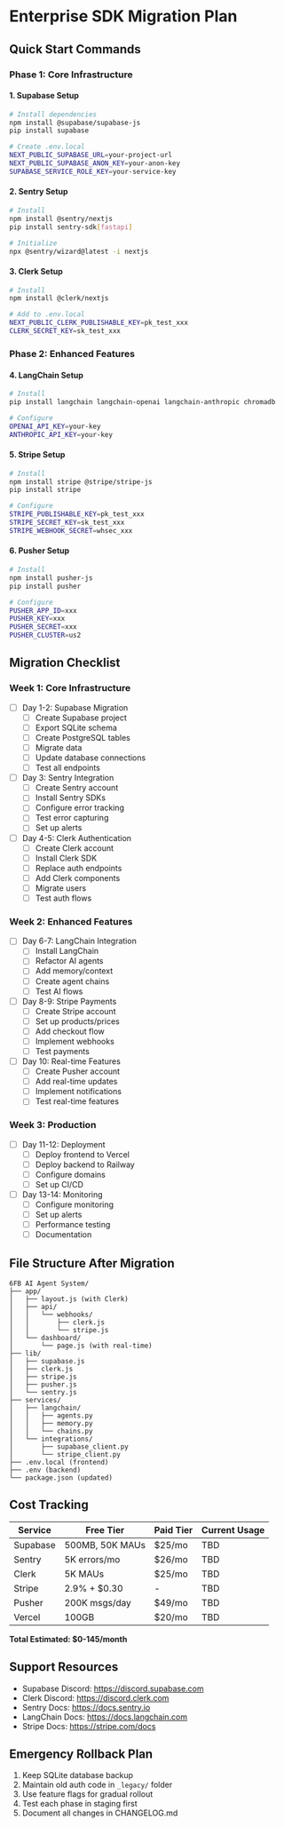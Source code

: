 # Enterprise SDK Migration Plan

## Quick Start Commands

### Phase 1: Core Infrastructure

#### 1. Supabase Setup
```bash
# Install dependencies
npm install @supabase/supabase-js
pip install supabase

# Create .env.local
NEXT_PUBLIC_SUPABASE_URL=your-project-url
NEXT_PUBLIC_SUPABASE_ANON_KEY=your-anon-key
SUPABASE_SERVICE_ROLE_KEY=your-service-key
```

#### 2. Sentry Setup
```bash
# Install
npm install @sentry/nextjs
pip install sentry-sdk[fastapi]

# Initialize
npx @sentry/wizard@latest -i nextjs
```

#### 3. Clerk Setup
```bash
# Install
npm install @clerk/nextjs

# Add to .env.local
NEXT_PUBLIC_CLERK_PUBLISHABLE_KEY=pk_test_xxx
CLERK_SECRET_KEY=sk_test_xxx
```

### Phase 2: Enhanced Features

#### 4. LangChain Setup
```bash
# Install
pip install langchain langchain-openai langchain-anthropic chromadb

# Configure
OPENAI_API_KEY=your-key
ANTHROPIC_API_KEY=your-key
```

#### 5. Stripe Setup
```bash
# Install
npm install stripe @stripe/stripe-js
pip install stripe

# Configure
STRIPE_PUBLISHABLE_KEY=pk_test_xxx
STRIPE_SECRET_KEY=sk_test_xxx
STRIPE_WEBHOOK_SECRET=whsec_xxx
```

#### 6. Pusher Setup
```bash
# Install
npm install pusher-js
pip install pusher

# Configure
PUSHER_APP_ID=xxx
PUSHER_KEY=xxx
PUSHER_SECRET=xxx
PUSHER_CLUSTER=us2
```

## Migration Checklist

### Week 1: Core Infrastructure
- [ ] Day 1-2: Supabase Migration
  - [ ] Create Supabase project
  - [ ] Export SQLite schema
  - [ ] Create PostgreSQL tables
  - [ ] Migrate data
  - [ ] Update database connections
  - [ ] Test all endpoints

- [ ] Day 3: Sentry Integration
  - [ ] Create Sentry account
  - [ ] Install Sentry SDKs
  - [ ] Configure error tracking
  - [ ] Test error capturing
  - [ ] Set up alerts

- [ ] Day 4-5: Clerk Authentication
  - [ ] Create Clerk account
  - [ ] Install Clerk SDK
  - [ ] Replace auth endpoints
  - [ ] Add Clerk components
  - [ ] Migrate users
  - [ ] Test auth flows

### Week 2: Enhanced Features
- [ ] Day 6-7: LangChain Integration
  - [ ] Install LangChain
  - [ ] Refactor AI agents
  - [ ] Add memory/context
  - [ ] Create agent chains
  - [ ] Test AI flows

- [ ] Day 8-9: Stripe Payments
  - [ ] Create Stripe account
  - [ ] Set up products/prices
  - [ ] Add checkout flow
  - [ ] Implement webhooks
  - [ ] Test payments

- [ ] Day 10: Real-time Features
  - [ ] Create Pusher account
  - [ ] Add real-time updates
  - [ ] Implement notifications
  - [ ] Test real-time features

### Week 3: Production
- [ ] Day 11-12: Deployment
  - [ ] Deploy frontend to Vercel
  - [ ] Deploy backend to Railway
  - [ ] Configure domains
  - [ ] Set up CI/CD

- [ ] Day 13-14: Monitoring
  - [ ] Configure monitoring
  - [ ] Set up alerts
  - [ ] Performance testing
  - [ ] Documentation

## File Structure After Migration

```
6FB AI Agent System/
├── app/
│   ├── layout.js (with Clerk)
│   ├── api/
│   │   └── webhooks/
│   │       ├── clerk.js
│   │       └── stripe.js
│   └── dashboard/
│       └── page.js (with real-time)
├── lib/
│   ├── supabase.js
│   ├── clerk.js
│   ├── stripe.js
│   ├── pusher.js
│   └── sentry.js
├── services/
│   ├── langchain/
│   │   ├── agents.py
│   │   ├── memory.py
│   │   └── chains.py
│   └── integrations/
│       ├── supabase_client.py
│       └── stripe_client.py
├── .env.local (frontend)
├── .env (backend)
└── package.json (updated)
```

## Cost Tracking

| Service | Free Tier | Paid Tier | Current Usage |
|---------|-----------|-----------|---------------|
| Supabase | 500MB, 50K MAUs | $25/mo | TBD |
| Sentry | 5K errors/mo | $26/mo | TBD |
| Clerk | 5K MAUs | $25/mo | TBD |
| Stripe | 2.9% + $0.30 | - | TBD |
| Pusher | 200K msgs/day | $49/mo | TBD |
| Vercel | 100GB | $20/mo | TBD |

**Total Estimated: $0-145/month**

## Support Resources

- Supabase Discord: https://discord.supabase.com
- Clerk Discord: https://discord.clerk.com
- Sentry Docs: https://docs.sentry.io
- LangChain Docs: https://docs.langchain.com
- Stripe Docs: https://stripe.com/docs

## Emergency Rollback Plan

1. Keep SQLite database backup
2. Maintain old auth code in `_legacy/` folder
3. Use feature flags for gradual rollout
4. Test each phase in staging first
5. Document all changes in CHANGELOG.md